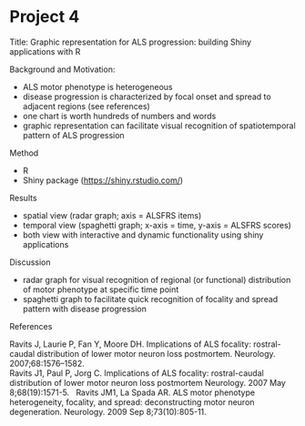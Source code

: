 # Project 4  

Title: 
Graphic representation for ALS progression: building Shiny applications with R   

Background and Motivation:  
- ALS motor phenotype is heterogeneous  
- disease progression is characterized by focal onset and spread to adjacent regions (see references)   
- one chart is worth hundreds of numbers and words  
- graphic representation can facilitate visual recognition of spatiotemporal pattern of ALS progression  

Method  
- R  
- Shiny package (https://shiny.rstudio.com/)   

Results  
- spatial view (radar graph; axis = ALSFRS items)  
- temporal view (spaghetti graph; x-axis = time, y-axis = ALSFRS scores)  
- both view with interactive and dynamic functionality using shiny applications    

Discussion  
- radar graph for visual recognition of regional (or functional) distribution of motor phenotype at specific time point  
- spaghetti graph to facilitate quick recognition of focality and spread pattern with disease progression     

References  

Ravits J, Laurie P, Fan Y, Moore DH. Implications of ALS focality: rostral-caudal distribution of lower motor neuron loss postmortem. Neurology. 2007;68:1576–1582.  
Ravits J1, Paul P, Jorg C. Implications of ALS focality: rostral-caudal distribution of lower motor neuron loss postmortem 
Neurology. 2007 May 8;68(19):1571-5.  
Ravits JM1, La Spada AR. ALS motor phenotype heterogeneity, focality, and spread: deconstructing motor neuron degeneration. Neurology. 2009 Sep 8;73(10):805-11.  
